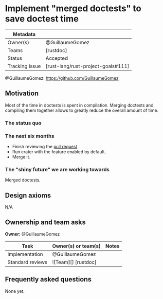 # Implement "merged doctests" to save doctest time

| Metadata       |                                    |
| ---            | ---                                |
| Owner(s)       | @GuillaumeGomez                    |
| Teams          | [rustdoc]                          |
| Status         | Accepted                           |
| Tracking issue | [rust-lang/rust-project-goals#111] |


@GuillaumeGomez: https://github.com/GuillaumeGomez

## Motivation

Most of the time in doctests is spent in compilation. Merging doctests and compiling them together allows to greatly reduce the overall amount of time.

### The status quo

### The next six months

* Finish reviewing the [pull request](https://github.com/rust-lang/rust/pull/126245)
* Run crater with the feature enabled by default.
* Merge it.

### The "shiny future" we are working towards

Merged doctests.

## Design axioms

N/A

## Ownership and team asks

**Owner:** @GuillaumeGomez

| Task             | Owner(s) or team(s) | Notes |
| ---------------- | ------------------- | ----- |
| Implementation   | @GuillaumeGomez     |       |
| Standard reviews | ![Team][] [rustdoc] |       |

## Frequently asked questions

None yet.